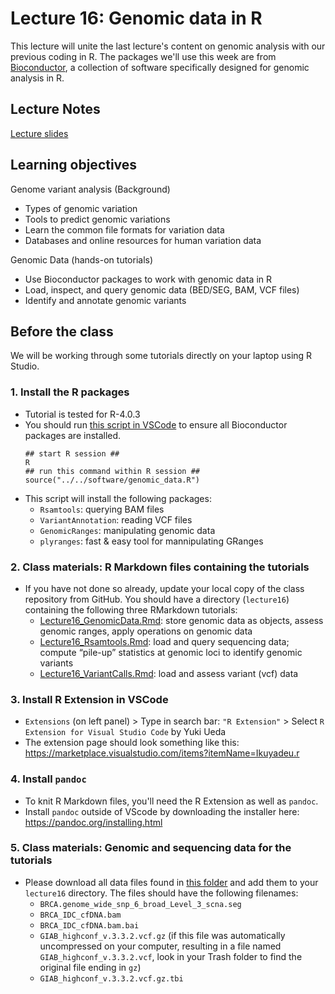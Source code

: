 # Lecture 16: Genomic data in R

This lecture will unite the last lecture's content on genomic analysis with our previous coding in R. The packages we'll use this week are from [Bioconductor](http://bioconductor.org), a collection of software specifically designed for genomic analysis in R.

## Lecture Notes
[Lecture slides](./MCB536_lecture16_GenomicDataInR.pdf)

## Learning objectives

Genome variant analysis (Background)
- Types of genomic variation
- Tools to predict genomic variations
- Learn the common file formats for variation data
- Databases and online resources for human variation data

Genomic Data (hands-on tutorials)
- Use Bioconductor packages to work with genomic data in R
- Load, inspect, and query genomic data (BED/SEG, BAM, VCF files)
- Identify and annotate genomic variants

## Before the class

We will be working through some tutorials directly on your laptop using R Studio.

### 1. Install the R packages

- Tutorial is tested for R-4.0.3
- You should run [this script in VSCode](../../software/genomic_data.R) to ensure all Bioconductor packages are installed.
    ```
    ## start R session ##
    R
    ## run this command within R session ##
    source("../../software/genomic_data.R")
    ```
- This script will install the following packages:
  - `Rsamtools`: querying BAM files
  - `VariantAnnotation`: reading VCF files
  - `GenomicRanges`: manipulating genomic data
  - `plyranges`: fast & easy tool for mannipulating GRanges

### 2. Class materials: R Markdown files containing the tutorials

- If you have not done so already, update your local copy of the class repository from GitHub. You should have a directory (`lecture16`) containing the following three RMarkdown tutorials:
  - [Lecture16_GenomicData.Rmd](Lecture16_GenomicData.Rmd): store genomic data as objects, assess genomic ranges, apply operations on genomic data
  - [Lecture16_Rsamtools.Rmd](Lecture16_Rsamtools.Rmd): load and query sequencing data; compute “pile-up” statistics at genomic loci to identify genomic variants
  - [Lecture16_VariantCalls.Rmd](Lecture16_VariantCalls.Rmd): load and assess variant (vcf) data

### 3. Install R Extension in VSCode 

- `Extensions` (on left panel) > Type in search bar: `"R Extension"` > Select `R Extension for Visual Studio Code` by Yuki Ueda
- The extension page should look something like this: https://marketplace.visualstudio.com/items?itemName=Ikuyadeu.r 

### 4. Install `pandoc` 

- To knit R Markdown files, you'll need the R Extension as well as `pandoc`.
- Install `pandoc` outside of VScode by downloading the installer here: https://pandoc.org/installing.html 
  
### 5. Class materials: Genomic and sequencing data for the tutorials

- Please download all data files found in [this folder](https://www.dropbox.com/sh/zoitjnobgp7l7c2/AABBIpTQcNA4lWYOFnV5dlMKa?dl=0) and add them to your `lecture16` directory. The files should have the following filenames:
  - `BRCA.genome_wide_snp_6_broad_Level_3_scna.seg`
  - `BRCA_IDC_cfDNA.bam`
  - `BRCA_IDC_cfDNA.bam.bai`
  - `GIAB_highconf_v.3.3.2.vcf.gz` (if this file was automatically uncompressed on your computer, resulting in a file named `GIAB_highconf_v.3.3.2.vcf`, look in your Trash folder to find the original file ending in `gz`)
  - `GIAB_highconf_v.3.3.2.vcf.gz.tbi`
